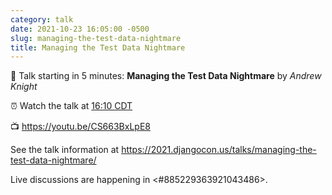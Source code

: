 ```yaml
---
category: talk
date: 2021-10-23 16:05:00 -0500
slug: managing-the-test-data-nightmare
title: Managing the Test Data Nightmare
---
```


:tada: Talk starting in 5 minutes: **Managing the Test Data Nightmare** by *Andrew Knight*

:alarm_clock: Watch the talk at [16:10 CDT](https://time.is/compare/0410PM_23_October_2021_in_Chicago)

:tv: https://youtu.be/CS663BxLpE8

See the talk information at https://2021.djangocon.us/talks/managing-the-test-data-nightmare/

Live discussions are happening in <#885229363921043486>.